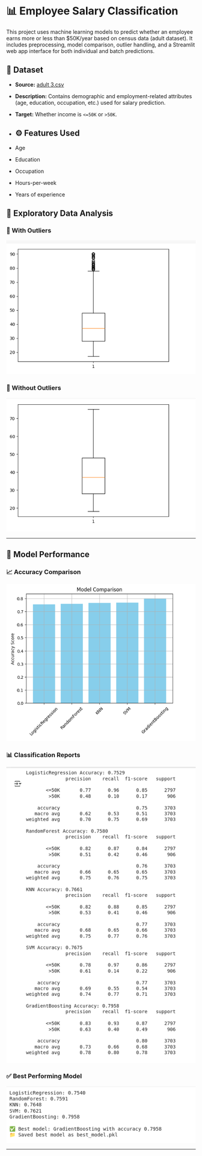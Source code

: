 # 📊 Employee Salary Classification

This project uses machine learning models to predict whether an employee earns more or less than $50K/year based on census data (adult dataset). It includes preprocessing, model comparison, outlier handling, and a Streamlit web app interface for both individual and batch predictions.

## 📁 Dataset

- **Source:** [adult 3.csv](./adult%203.csv)
- **Description:** Contains demographic and employment-related attributes (age, education, occupation, etc.) used for salary prediction.
- **Target:** Whether income is `<=50K` or `>50K`.

- ## ⚙️ Features Used

- Age  
- Education  
- Occupation  
- Hours-per-week  
- Years of experience  


## 🧪 Exploratory Data Analysis

### 📌 With Outliers  
![Outlier Boxplot](https://github.com/Athulyakrishna-k1312/salary-predictor/blob/1440a50c6eba3aa017ac0749ef1fa13508931fd8/images/pic1.png)
### 📌 Without Outliers  
![Cleaned Boxplot](https://github.com/Athulyakrishna-k1312/salary-predictor/blob/b370299f11d01539eeeca34c228338eceaa3de7e/images/pic2.png)

---

## 🤖 Model Performance

### 📈 Accuracy Comparison  
![Model Comparison Bar Chart](https://github.com/Athulyakrishna-k1312/salary-predictor/blob/0308b329cad37bdbcdee031715196469b4f4c8b1/images/pic3.png)

### 📊 Classification Reports  
![Classification Report](https://github.com/Athulyakrishna-k1312/salary-predictor/blob/0308b329cad37bdbcdee031715196469b4f4c8b1/images/pic4.png)

### ✅ Best Performing Model  
![Best Model Highlight](https://github.com/Athulyakrishna-k1312/salary-predictor/blob/0308b329cad37bdbcdee031715196469b4f4c8b1/images/pic5.png)

---
